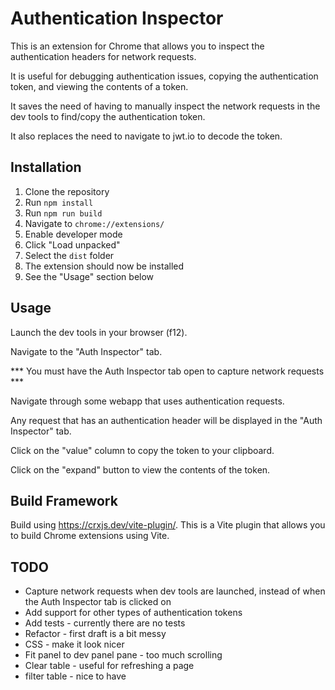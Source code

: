 # Authentication Inspector
This is an extension for Chrome that allows you to inspect the authentication headers for network requests. 

It is useful for debugging authentication issues, copying the authentication token, and viewing the contents of a token.

It saves the need of having to manually inspect the network requests in the dev tools to find/copy the authentication token.

It also replaces the need to navigate to jwt.io to decode the token.

## Installation
1. Clone the repository
2. Run `npm install`
3. Run `npm run build`
4. Navigate to `chrome://extensions/`
5. Enable developer mode
6. Click "Load unpacked"
7. Select the `dist` folder
8. The extension should now be installed
9. See the "Usage" section below

## Usage
Launch the dev tools in your browser (f12).

Navigate to the "Auth Inspector" tab.

*** You must have the Auth Inspector tab open to capture network requests ***

Navigate through some webapp that uses authentication requests.

Any request that has an authentication header will be displayed in the "Auth Inspector" tab.

Click on the "value" column to copy the token to your clipboard.

Click on the "expand" button to view the contents of the token.

## Build Framework
Build using https://crxjs.dev/vite-plugin/. This is a Vite plugin that allows you to build Chrome extensions using Vite.

## TODO
- Capture network requests when dev tools are launched, instead of when the Auth Inspector tab is clicked on
- Add support for other types of authentication tokens
- Add tests - currently there are no tests
- Refactor - first draft is a bit messy
- CSS - make it look nicer
- Fit panel to dev panel pane - too much scrolling
- Clear table - useful for refreshing a page
- filter table - nice to have